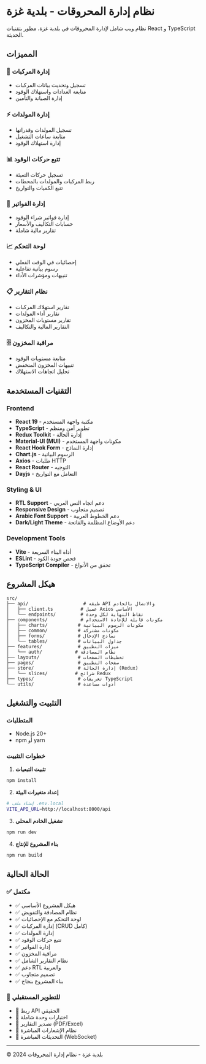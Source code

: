 # نظام إدارة المحروقات - بلدية غزة

نظام ويب شامل لإدارة المحروقات في بلدية غزة، مطور بتقنيات React و TypeScript الحديثة.

## المميزات

### 🚗 إدارة المركبات
- تسجيل وتحديث بيانات المركبات
- متابعة العدادات واستهلاك الوقود
- إدارة الصيانة والتأمين

### ⚡ إدارة المولدات
- تسجيل المولدات وقدراتها
- متابعة ساعات التشغيل
- إدارة استهلاك الوقود

### 📊 تتبع حركات الوقود
- تسجيل حركات التعبئة
- ربط المركبات والمولدات بالمحطات
- تتبع الكميات والتواريخ

### 🧾 إدارة الفواتير
- إدارة فواتير شراء الوقود
- حسابات التكاليف والأسعار
- تقارير مالية شاملة

### 📈 لوحة التحكم
- إحصائيات في الوقت الفعلي
- رسوم بيانية تفاعلية
- تنبيهات ومؤشرات الأداء

### 📋 نظام التقارير
- تقارير استهلاك المركبات
- تقارير أداء المولدات
- تقارير مستويات المخزون
- التقارير المالية والتكاليف

### 🗄️ مراقبة المخزون
- متابعة مستويات الوقود
- تنبيهات المخزون المنخفض
- تحليل اتجاهات الاستهلاك

## التقنيات المستخدمة

### Frontend
- **React 19** - مكتبة واجهة المستخدم
- **TypeScript** - تطوير آمن ومنظم
- **Redux Toolkit** - إدارة الحالة
- **Material-UI (MUI)** - مكونات واجهة المستخدم
- **React Hook Form** - إدارة النماذج
- **Chart.js** - الرسوم البيانية
- **Axios** - طلبات HTTP
- **React Router** - التوجيه
- **Dayjs** - التعامل مع التواريخ

### Styling & UI
- **RTL Support** - دعم اتجاه النص العربي
- **Responsive Design** - تصميم متجاوب
- **Arabic Font Support** - دعم الخطوط العربية
- **Dark/Light Theme** - دعم الأوضاع المظلمة والفاتحة

### Development Tools
- **Vite** - أداة البناء السريعة
- **ESLint** - فحص جودة الكود
- **TypeScript Compiler** - تحقق من الأنواع

## هيكل المشروع

```
src/
├── api/                    # طبقة API والاتصال بالخادم
│   ├── client.ts          # عميل Axios الأساسي
│   └── endpoints/         # نقاط النهاية لكل وحدة
├── components/            # مكونات قابلة للإعادة الاستخدام
│   ├── charts/           # مكونات الرسوم البيانية
│   ├── common/           # مكونات مشتركة
│   ├── forms/            # نماذج الإدخال
│   └── tables/           # جداول البيانات
├── features/             # ميزات التطبيق
│   └── auth/            # نظام المصادقة
├── layouts/              # تخطيطات الصفحات
├── pages/                # صفحات التطبيق
├── store/                # إدارة الحالة (Redux)
│   └── slices/          # شرائح Redux
├── types/                # تعريفات TypeScript
└── utils/                # أدوات مساعدة
```

## التثبيت والتشغيل

### المتطلبات
- Node.js 20+ 
- npm أو yarn

### خطوات التثبيت

1. **تثبيت التبعيات**
```bash
npm install
```

2. **إعداد متغيرات البيئة**
```bash
# إنشاء ملف .env.local
VITE_API_URL=http://localhost:8000/api
```

3. **تشغيل الخادم المحلي**
```bash
npm run dev
```

4. **بناء المشروع للإنتاج**
```bash
npm run build
```

## الحالة الحالية

### ✅ مكتمل
- ✅ هيكل المشروع الأساسي
- ✅ نظام المصادقة والتفويض
- ✅ لوحة التحكم مع الإحصائيات
- ✅ إدارة المركبات (CRUD كامل)
- ✅ إدارة المولدات
- ✅ تتبع حركات الوقود
- ✅ إدارة الفواتير
- ✅ مراقبة المخزون
- ✅ نظام التقارير الشامل
- ✅ دعم RTL والعربية
- ✅ تصميم متجاوب
- ✅ بناء المشروع بنجاح

### 🔄 للتطوير المستقبلي
- 🔄 ربط API الحقيقي
- 🔄 اختبارات وحدة شاملة
- 🔄 تصدير التقارير (PDF/Excel)
- 🔄 نظام الإشعارات المباشرة
- 🔄 التحديثات المباشرة (WebSocket)

---

© 2024 بلدية غزة - نظام إدارة المحروقات
